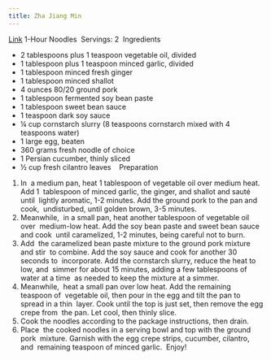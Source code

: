 ```yaml
---
title: Zha Jiang Min
---
```


[Link](https://youtu.be/NM4ArR-qbHQ) 
1-Hour Noodles 
Servings: 2 
Ingredients 
- 2 tablespoons plus 1 teaspoon vegetable oil, divided 
- 1 tablespoon plus 1 teaspoon minced garlic, divided 
- 1 tablespoon minced fresh ginger 
- 1 tablespoon minced shallot 
- 4 ounces 80/20 ground pork 
- 1 tablespoon fermented soy bean paste 
- 1 tablespoon sweet bean sauce 
- 1 teaspoon dark soy sauce 
- ¼ cup cornstarch slurry (8 teaspoons cornstarch mixed with 4 teaspoons water) 
- 1 large egg, beaten 
- 360 grams fresh noodle of choice 
- 1 Persian cucumber, thinly sliced 
- ½ cup fresh cilantro leaves 
 
Preparation 
1. In  a medium pan, heat 1 tablespoon of vegetable oil over medium heat. Add 1  tablespoon of minced garlic, the ginger, and shallot and sauté until  lightly aromatic, 1-2 minutes. Add the ground pork to the pan and cook,  undisturbed, until golden brown, 3-5 minutes.  
2. Meanwhile,  in a small pan, heat another tablespoon of vegetable oil over  medium-low heat. Add the soy bean paste and sweet bean sauce and cook  until caramelized, 1-2 minutes, being careful not to burn. 
3. Add  the caramelized bean paste mixture to the ground pork mixture and stir  to combine. Add the soy sauce and cook for another 30 seconds to  incorporate. Add the cornstarch slurry, reduce the heat to low, and  simmer for about 15 minutes, adding a few tablespoons of water at a time  as needed to keep the mixture at a simmer. 
4. Meanwhile,  heat a small pan over low heat. Add the remaining  teaspoon of  vegetable oil, then pour in the egg and tilt the pan to spread in a thin  layer. Cook until the top is just set, then remove the egg crepe from  the pan. Let cool, then thinly slice. 
5. Cook the noodles according to the package instructions, then drain.  
6. Place  the cooked noodles in a serving bowl and top with the ground pork  mixture. Garnish with the egg crepe strips, cucumber, cilantro, and  remaining teaspoon of minced garlic. 
Enjoy! 
